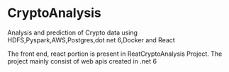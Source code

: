 # CryptoAnalysis
Analysis and prediction of Crypto data using HDFS,Pyspark,AWS,Postgres,dot net 6,Docker and React

The front end, react portion is present in ReatCryptoAnalysis Project. The project mainly consist of web apis created in .net 6
